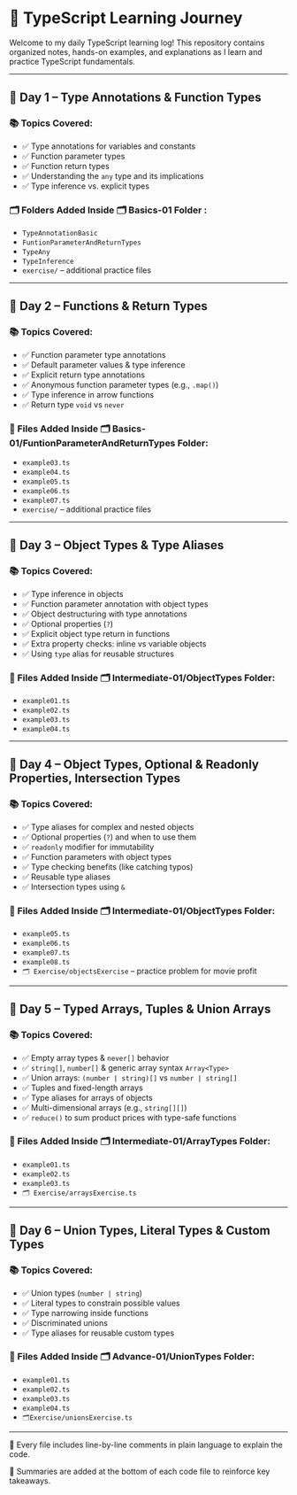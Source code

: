 # 📘 TypeScript Learning Journey

Welcome to my daily TypeScript learning log! This repository contains organized notes, hands-on examples, and explanations as I learn and practice TypeScript fundamentals.

---

## 📅 Day 1 – Type Annotations & Function Types

### 📚 Topics Covered:
- ✅ Type annotations for variables and constants
- ✅ Function parameter types
- ✅ Function return types
- ✅ Understanding the `any` type and its implications
- ✅ Type inference vs. explicit types

### 🗂️ Folders Added Inside 🗂️ Basics-01 Folder :
- `TypeAnnotationBasic`
- `FuntionParameterAndReturnTypes`
- `TypeAny`
- `TypeInference`
- `exercise/` – additional practice files

---

## 📅 Day 2 – Functions & Return Types

### 📚 Topics Covered:
- ✅ Function parameter type annotations
- ✅ Default parameter values & type inference
- ✅ Explicit return type annotations
- ✅ Anonymous function parameter types (e.g., `.map()`)
- ✅ Type inference in arrow functions
- ✅ Return type `void` vs `never`

### 📖 Files Added Inside 🗂️ Basics-01/FuntionParameterAndReturnTypes Folder:
- `example03.ts`
- `example04.ts`
- `example05.ts`
- `example06.ts`
- `example07.ts`
- `exercise/` – additional practice files
---

## 📅 Day 3 – Object Types & Type Aliases

### 📚 Topics Covered:
- ✅ Type inference in objects
- ✅ Function parameter annotation with object types
- ✅ Object destructuring with type annotations
- ✅ Optional properties (`?`)
- ✅ Explicit object type return in functions
- ✅ Extra property checks: inline vs variable objects
- ✅ Using `type` alias for reusable structures

### 📖 Files Added Inside 🗂️ Intermediate-01/ObjectTypes Folder:
- `example01.ts`
- `example02.ts`
- `example03.ts`
- `example04.ts`
---

## 📅 Day 4 – Object Types, Optional & Readonly Properties, Intersection Types

### 📚 Topics Covered:

- ✅ Type aliases for complex and nested objects
- ✅ Optional properties (`?`) and when to use them
- ✅ `readonly` modifier for immutability
- ✅ Function parameters with object types
- ✅ Type checking benefits (like catching typos)
- ✅ Reusable type aliases
- ✅ Intersection types using `&`

### 📖 Files Added Inside 🗂️ Intermediate-01/ObjectTypes Folder:
- `example05.ts`
- `example06.ts`
- `example07.ts`
- `example08.ts`
- `🗂️ Exercise/objectsExercise` – practice problem for movie profit

---

## 📅 Day 5 – Typed Arrays, Tuples & Union Arrays

### 📚 Topics Covered:

- ✅ Empty array types & `never[]` behavior
- ✅ `string[]`, `number[]` & generic array syntax `Array<Type>`
- ✅ Union arrays: `(number | string)[]` vs `number | string[]`
- ✅ Tuples and fixed-length arrays
- ✅ Type aliases for arrays of objects
- ✅ Multi-dimensional arrays (e.g., `string[][]`)
- ✅ `reduce()` to sum product prices with type-safe functions

### 📖 Files Added Inside 🗂️ Intermediate-01/ArrayTypes Folder:
- `example01.ts`
- `example02.ts`
- `example03.ts`
- `🗂️ Exercise/arraysExercise.ts`

---

## 📅 Day 6 – Union Types, Literal Types & Custom Types

### 📚 Topics Covered:
- ✅ Union types (`number | string`)
- ✅ Literal types to constrain possible values
- ✅ Type narrowing inside functions
- ✅ Discriminated unions
- ✅ Type aliases for reusable custom types

### 📖 Files Added Inside 🗂️ Advance-01/UnionTypes Folder:
- `example01.ts`
- `example02.ts`
- `example03.ts`
- `example04.ts`
- `🗂️Exercise/unionsExercise.ts` 
---

💬 Every file includes line-by-line comments in plain language to explain the code.

📌 Summaries are added at the bottom of each code file to reinforce key takeaways.